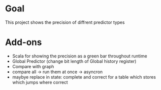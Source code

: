 # Goal
This project shows the precision of diffrent predictor types


# Add-ons
- Scala for showing the precision as a green bar throughout runtime
- Global Predictor (change bit length of Global history register)
- Compare with graph
- compare all -> run them at once -> asyncron
- maybye replace in state: complete and correct for a table which stores which jumps where correct
